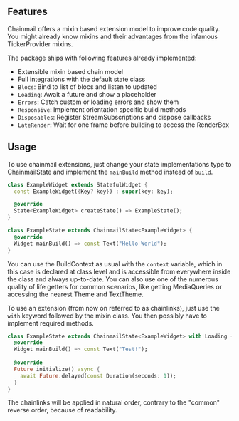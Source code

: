 ## Features
Chainmail offers a mixin based extension model to improve code quality.
You might already know mixins and their advantages from the infamous
TickerProvider mixins.

The package ships with following features already implemented:
* Extensible mixin based chain model
* Full integrations with the default state class
* `Blocs`: Bind to list of blocs and listen to updated
* `Loading`: Await a future and show a placeholder
* `Errors`: Catch custom or loading errors and show them
* `Responsive`: Implement orientation specific build methods
* `Disposables`: Register StreamSubscriptions and dispose callbacks
* `LateRender`: Wait for one frame before building to access the RenderBox


## Usage
To use chainmail extensions, just change your state implementations
type to ChainmailState and implement the `mainBuild` method instead of `build`.

```dart
class ExampleWidget extends StatefulWidget {
  const ExampleWidget({Key? key}) : super(key: key);

  @override
  State<ExampleWidget> createState() => ExampleState();
}

class ExampleState extends ChainmailState<ExampleWidget> {
  @override
  Widget mainBuild() => const Text("Hello World");
}
```

You can use the BuildContext as usual with the `context` variable, which in
this case is declared at class level and is accessible from everywhere inside
the class and always up-to-date. You can also use one of the numerous
quality of life getters for common scenarios, like getting MediaQueries or
accessing the nearest Theme and TextTheme.

To use an extension (from now on referred to as chainlinks), just use the `with`
keyword followed by the mixin class. You then possibly have to implement
required methods.

```dart
class ExampleState extends ChainmailState<ExampleWidget> with Loading {
  @override
  Widget mainBuild() => const Text("Test!");
  
  @override
  Future initialize() async {
    await Future.delayed(const Duration(seconds: 1));
  }
}
```

The chainlinks will be applied in natural order, contrary to the "common"
reverse order, because of readability.

